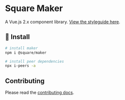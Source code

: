 # Square Maker

A Vue.js 2.x component library. [View the styleguide here](https://square.github.io/maker/styleguide/latest/#/).

## 🚀 Install

```sh
# install maker
npm i @square/maker
```

```sh
# install peer dependencies
npx i-peers -a
```

## Contributing

Please read the [contributing docs](.github/CONTRIBUTING.md).
